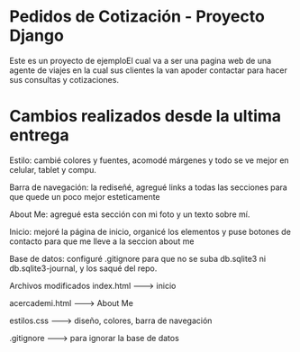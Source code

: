 # Pedidos de Cotización - Proyecto Django

Este es un proyecto de ejemploEl cual va a ser una pagina web de una agente de viajes en la cual sus clientes la van apoder contactar para hacer sus consultas y cotizaciones.

# Cambios realizados desde la ultima entrega 
Estilo: cambié colores y fuentes, acomodé márgenes y todo se ve mejor en celular, tablet y compu.

Barra de navegación: la rediseñé, agregué links a todas las secciones para que quede un poco mejor esteticamente

About Me: agregué esta sección con mi foto y un texto sobre mí.

Inicio: mejoré la página de inicio, organicé los elementos y puse botones de contacto para que me lleve a la seccion about me

Base de datos: configuré .gitignore para que no se suba db.sqlite3 ni db.sqlite3-journal, y los saqué del repo.

Archivos modificados
index.html ---> inicio

acercademi.html ---> About Me

estilos.css ---> diseño, colores, barra de navegación

.gitignore ---> para ignorar la base de datos

